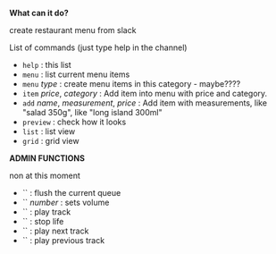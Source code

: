 
**What can it do?**

create restaurant menu from slack



List of commands (just type help in the channel)

* `help` : this list
* `menu` : list current menu items
* `menu` _type_ : create menu items in this category - maybe????
* `item` _price_, _category_ : Add item into menu with price and category.
* `add` _name_, _measurement_, _price_ : Add item with measurements, like "salad 350g", like "long island 300ml"
* `preview` : check how it looks
* `list` : list view
* `grid` : grid view


**ADMIN FUNCTIONS**

non at this moment
* `` : flush the current queue
* `` _number_ : sets volume
* `` : play track
* `` : stop life
* `` : play next track
* `` : play previous track
